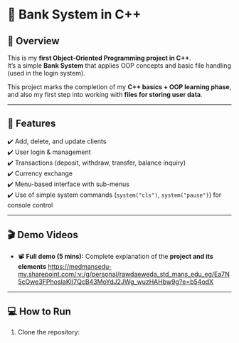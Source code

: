 # 🏦 Bank System in C++

## 📌 Overview
This is my **first Object-Oriented Programming project in C++**.  
It’s a simple **Bank System** that applies OOP concepts and basic file handling (used in the login system).  

This project marks the completion of my **C++ basics + OOP learning phase**, and also my first step into working with **files for storing user data**.

---

## 🎯 Features
✔️ Add, delete, and update clients  
✔️ User login & management   
✔️ Transactions (deposit, withdraw, transfer, balance inquiry)  
✔️ Currency exchange  
✔️ Menu-based interface with sub-menus  
✔️ Use of simple system commands (`system("cls")`, `system("pause")`) for console control  

---

## 🎬 Demo Videos
- 📽️ **Full demo (5 mins):** Complete explanation of the **project and its elements**
  https://medmansedu-my.sharepoint.com/:v:/g/personal/rawdaeweda_std_mans_edu_eg/Ea7N5cOwe3FPhosIaKlI7QcB43MoYdJ2JWg_wuzHAHbw9g?e=b54odX

---

## 💻 How to Run
1. Clone the repository:
   ```bash

